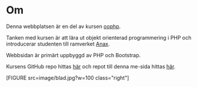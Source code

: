---
---
Om
=========================
Denna webbplatsen är en del av kursen [oophp](https://dbwebb.se/kurser/oophp).


Tanken med kursen är att lära ut objekt orienterad programmering i PHP och introducerar studenten till ramverket [Anax](https://github.com/canax).

Webbsidan är primärt uppbyggd av PHP och Bootstrap.


Kursens GitHub repo hittas [här](https://github.com/dbwebb-se/oophp) och repot till denna me-sida hittas [här](https://github.com/mabn17/oophp-v4).


[FIGURE src=image/blad.jpg?w=100 class="right"]